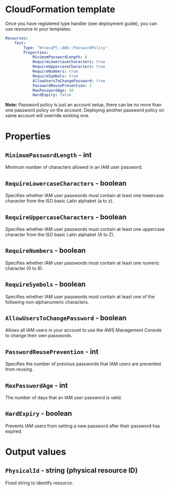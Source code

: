 <!---
# This file is part of the pl.wrzasq.cform.
#
# @license http://mit-license.org/ The MIT license
# @copyright 2021 © by Rafał Wrzeszcz - Wrzasq.pl.
-->

# CloudFormation template

Once you have registered type handler (see deployment guide), you can use resource in your templates:

```yaml
Resources:
    Test:
        Type: "WrzasqPl::AWS::PasswordPolicy"
        Properties:
            MinimumPasswordLength: 8
            RequireLowercaseCharacters: true
            RequireUppercaseCharacters: true
            RequireNumbers: true
            RequireSymbols: true
            AllowUsersToChangePassword: true
            PasswordReusePrevention: 2
            MaxPasswordAge: 90
            HardExpiry: false
```

**Note:** Password policy is just an account setup, there can be no more than one password policy on the account.
Deploying another password policy on same account will override existing one.

# Properties

## `MinimumPasswordLength` - int

Minimum number of characters allowed in an IAM user password.

## `RequireLowercaseCharacters` - boolean

Specifies whether IAM user passwords must contain at least one lowercase character from the ISO basic Latin alphabet (a
to z).

## `RequireUppercaseCharacters` - boolean

Specifies whether IAM user passwords must contain at least one uppercase character from the ISO basic Latin alphabet (A
to Z).

## `RequireNumbers` - boolean

Specifies whether IAM user passwords must contain at least one numeric character (0 to 9).

## `RequireSymbols` - boolean

Specifies whether IAM user passwords must contain at least one of the following non-alphanumeric characters.

## `AllowUsersToChangePassword` - boolean

Allows all IAM users in your account to use the AWS Management Console to change their own passwords.

## `PasswordReusePrevention` - int

Specifies the number of previous passwords that IAM users are prevented from reusing.

## `MaxPasswordAge` - int

The number of days that an IAM user password is valid.

## `HardExpiry` - boolean

Prevents IAM users from setting a new password after their password has expired.

# Output values

## `PhysicalId` - string (physical resource ID)

Fixed string to identify resource.
